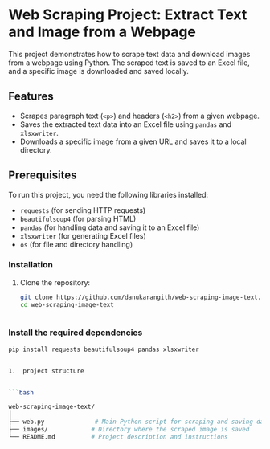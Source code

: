 # Web Scraping Project: Extract Text and Image from a Webpage

This project demonstrates how to scrape text data and download images from a webpage using Python. The scraped text is saved to an Excel file, and a specific image is downloaded and saved locally. 

## Features

- Scrapes paragraph text (`<p>`) and headers (`<h2>`) from a given webpage.
- Saves the extracted text data into an Excel file using `pandas` and `xlsxwriter`.
- Downloads a specific image from a given URL and saves it to a local directory.

## Prerequisites

To run this project, you need the following libraries installed:

- `requests` (for sending HTTP requests)
- `beautifulsoup4` (for parsing HTML)
- `pandas` (for handling data and saving it to an Excel file)
- `xlsxwriter` (for generating Excel files)
- `os` (for file and directory handling)

### Installation

1. Clone the repository:
   ```bash
   git clone https://github.com/danukarangith/web-scraping-image-text.git
   cd web-scraping-image-text
 
### Install the required dependencies
```bash
pip install requests beautifulsoup4 pandas xlsxwriter


1.  project structure


```bash

web-scraping-image-text/
│
├── web.py              # Main Python script for scraping and saving data
├── images/            # Directory where the scraped image is saved
└── README.md          # Project description and instructions

